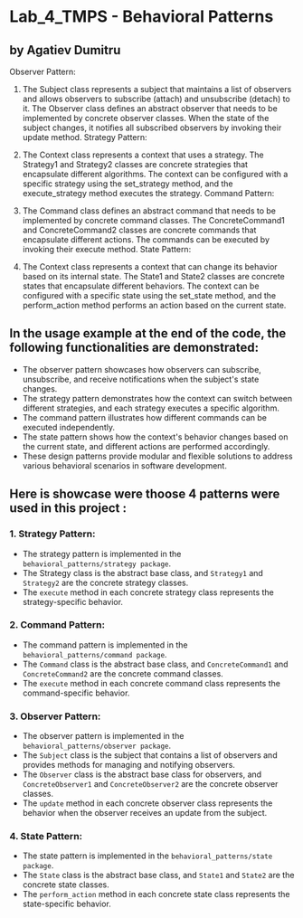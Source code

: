 # Lab_4_TMPS - Behavioral Patterns
## by Agatiev Dumitru


Observer Pattern:

1. The Subject class represents a subject that maintains a list of observers and allows observers to subscribe (attach) and unsubscribe (detach) to it.
The Observer class defines an abstract observer that needs to be implemented by concrete observer classes.
When the state of the subject changes, it notifies all subscribed observers by invoking their update method.
Strategy Pattern:

2. The Context class represents a context that uses a strategy.
The Strategy1 and Strategy2 classes are concrete strategies that encapsulate different algorithms.
The context can be configured with a specific strategy using the set_strategy method, and the execute_strategy method executes the strategy.
Command Pattern:

3. The Command class defines an abstract command that needs to be implemented by concrete command classes.
The ConcreteCommand1 and ConcreteCommand2 classes are concrete commands that encapsulate different actions.
The commands can be executed by invoking their execute method.
State Pattern:

4. The Context class represents a context that can change its behavior based on its internal state.
The State1 and State2 classes are concrete states that encapsulate different behaviors.
The context can be configured with a specific state using the set_state method, and the perform_action method performs an action based on the current state.

## In the usage example at the end of the code, the following functionalities are demonstrated:

* The observer pattern showcases how observers can subscribe, unsubscribe, and receive notifications when the subject's state changes.
* The strategy pattern demonstrates how the context can switch between different strategies, and each strategy executes a specific algorithm.
* The command pattern illustrates how different commands can be executed independently.
* The state pattern shows how the context's behavior changes based on the current state, and different actions are performed accordingly.
* These design patterns provide modular and flexible solutions to address various behavioral scenarios in software development.


## Here is showcase were thoose 4 patterns were used in this project : 

### 1. Strategy Pattern:
* The strategy pattern is implemented in the `behavioral_patterns/strategy package`.
* The Strategy class is the abstract base class, and `Strategy1` and `Strategy2` are the concrete strategy classes.
* The `execute` method in each concrete strategy class represents the strategy-specific behavior.

### 2. Command Pattern:
* The command pattern is implemented in the `behavioral_patterns/command package`.
* The `Command` class is the abstract base class, and `ConcreteCommand1` and `ConcreteCommand2` are the concrete command classes.
* The `execute` method in each concrete command class represents the command-specific behavior.

### 3. Observer Pattern:
* The observer pattern is implemented in the `behavioral_patterns/observer package`.
* The `Subject` class is the subject that contains a list of observers and provides methods for managing and notifying observers.
* The `Observer` class is the abstract base class for observers, and `ConcreteObserver1` and `ConcreteObserver2` are the concrete observer classes.
* The `update` method in each concrete observer class represents the behavior when the observer receives an update from the subject.

### 4. State Pattern:
* The state pattern is implemented in the `behavioral_patterns/state package`.
* The `State` class is the abstract base class, and `State1` and `State2` are the concrete state classes.
* The `perform_action` method in each concrete state class represents the state-specific behavior.
